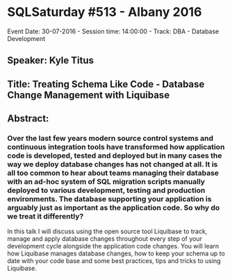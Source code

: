 # SQLSaturday #513 - Albany 2016
Event Date: 30-07-2016 - Session time: 14:00:00 - Track: DBA - Database Development
## Speaker: Kyle Titus
## Title: Treating Schema Like Code - Database Change Management with Liquibase
## Abstract:
### Over the last few years modern source control systems and continuous integration tools have transformed how application code is developed, tested and deployed but in many cases the way we deploy database changes has not changed at all. It is all too common to hear about teams managing their database with an ad-hoc system of SQL migration scripts manually deployed to various development, testing and production environments. The database supporting your application is arguably just as important as the application code. So why do we treat it differently? 

In this talk I will discuss using the open source tool Liquibase to track, manage and apply database changes throughout every step of your development cycle alongside the application code changes.  You will learn how Liquibase manages database changes, how to keep your schema up to date with your code base and some best practices, tips and tricks to using Liquibase. 
